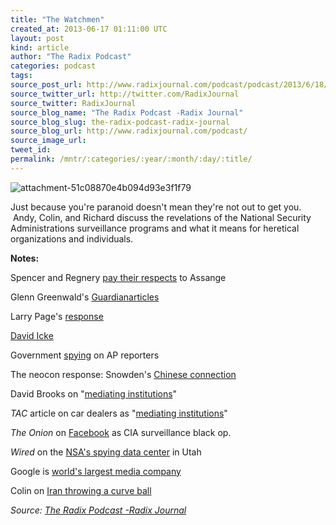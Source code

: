 ```yaml
---
title: "The Watchmen"
created_at: 2013-06-17 01:11:00 UTC
layout: post
kind: article
author: "The Radix Podcast"
categories: podcast
tags: 
source_post_url: http://www.radixjournal.com/podcast/podcast/2013/6/18/the-watchmen
source_twitter_url: http://twitter.com/RadixJournal
source_twitter: RadixJournal
source_blog_name: "The Radix Podcast -Radix Journal"
source_blog_slug: the-radix-podcast-radix-journal
source_blog_url: http://www.radixjournal.com/podcast/
source_image_url: 
tweet_id:
permalink: /mntr/:categories/:year/:month/:day/:title/
---
```

<img class="thumb-image" alt="attachment-51c08870e4b094d93e3f1f79" data-image="https://static1.squarespace.com/static/51c946cde4b0f05142538988/5298e223e4b008c3d680f470/5298e247e4b008c3d680f5f1/1385751306735/StasiPhoto.jpg" data-image-dimensions="642x435" data-image-focal-point="0.5,0.5" data-load="false" data-image-id="5298e247e4b008c3d680f5f1" data-type="image" src="https://static1.squarespace.com/static/51c946cde4b0f05142538988/5298e223e4b008c3d680f470/5298e247e4b008c3d680f5f1/1385751306735/StasiPhoto.jpg?format=1000w" />
          
        

        

      
    
    
  






<p>Just&nbsp;because&nbsp;you're paranoid doesn't mean they're not out to get you. &nbsp;Andy, Colin, and Richard discuss the revelations of the National Security Administrations surveillance programs and what it means for heretical organizations and individuals. &nbsp;</p><p><strong>Notes:&nbsp;</strong></p><p>Spencer and Regnery <a href="https://twitter.com/RichardBSpencer/status/346835880448778240">pay their respects</a> to Assange</p><p>Glenn Greenwald's&nbsp;<a href="http://www.guardian.co.uk/world/2013/jun/06/nsa-phone-records-verizon-court-order">Guardian</a><a href="http://www.guardian.co.uk/world/2013/jun/06/us-tech-giants-nsa-data">articles</a></p><p>Larry Page's&nbsp;<a href="http://googleblog.blogspot.com/2013/06/what.html?utm_source=feedburner&amp;utm_medium=feed&amp;utm_campaign=Feed%3A+blogspot%2FMKuf+%28Official+Google+Blog%29">response</a></p><p><a href="http://en.wikipedia.org/wiki/David_Icke">David Icke</a></p><p>Government&nbsp;<a href="http://bigstory.ap.org/article/govt-obtains-wide-ap-phone-records-probe">spying</a>&nbsp;on AP reporters&nbsp;</p><p>The neocon response: Snowden's&nbsp;<a href="http://www.foxnews.com/politics/2013/06/14/edward-snowden-whistleblower-or-double-agent/">Chinese connection</a></p><p>David Brooks on "<a href="http://www.nytimes.com/2013/06/11/opinion/brooks-the-solitary-leaker.html?hp&amp;_r=0">mediating institutions</a>"</p><p><em>TAC</em>&nbsp;article on car dealers as "<a href="http://www.theamericanconservative.com/articles/is-tesla-a-threat/">mediating institutions</a>"</p><p><em>The Onion&nbsp;</em>on&nbsp;<a href="http://www.youtube.com/watch?v=cqggW08BWO0">Facebook</a>&nbsp;as CIA surveillance black op.</p><p><em>Wired</em>&nbsp;on the&nbsp;<a href="http://www.wired.com/threatlevel/2012/03/ff_nsadatacenter/">NSA's spying data center</a>&nbsp;in Utah&nbsp;</p><p>Google is&nbsp;<a href="http://www.marketingcharts.com/wp/interactive/the-worlds-media-heavyweights-ranked-by-revenue-29848/">world's largest media company</a></p><p>Colin on&nbsp;<a href="http://alternativeright.com/blog/?page=1&amp;author=50d62d33e4b0259dd0cd1f36">Iran throwing a curve ball</a></p><div class="">
    <i>Source: <a href="http://www.radixjournal.com/podcast/">The Radix Podcast -Radix Journal</a></i>
</div>
